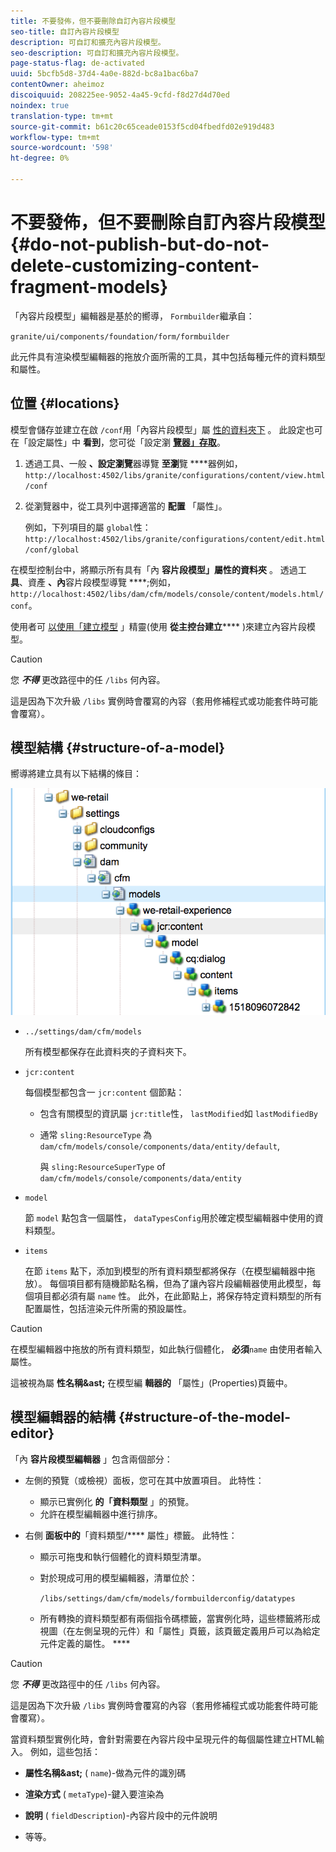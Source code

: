 ```yaml
---
title: 不要發佈，但不要刪除自訂內容片段模型
seo-title: 自訂內容片段模型
description: 可自訂和擴充內容片段模型。
seo-description: 可自訂和擴充內容片段模型。
page-status-flag: de-activated
uuid: 5bcfb5d8-37d4-4a0e-882d-bc8a1bac6ba7
contentOwner: aheimoz
discoiquuid: 208225ee-9052-4a45-9cfd-f8d27d4d70ed
noindex: true
translation-type: tm+mt
source-git-commit: b61c20c65ceade0153f5cd04fbedfd02e919d483
workflow-type: tm+mt
source-wordcount: '598'
ht-degree: 0%

---
```



# 不要發佈，但不要刪除自訂內容片段模型{#do-not-publish-but-do-not-delete-customizing-content-fragment-models}

「內容片段模型」編輯器是基於的嚮導， `Formbuilder`繼承自：

`granite/ui/components/foundation/form/formbuilder`

此元件具有渲染模型編輯器的拖放介面所需的工具，其中包括每種元件的資料類型和屬性。

## 位置 {#locations}

模型會儲存並建立在啟 `/conf`用「內容片段模型」屬 [性的資料夾下](/help/assets/content-fragments-models.md#enable-content-fragment-models) 。 此設定也可在「設定屬性」中 **看到**，您可從「設定瀏 **[覽器」存取](/help/sites-administering/configurations.md)**。

1. 透過工具、一般 **、設定瀏覽**&#x200B;器導覽 **至瀏**&#x200B;覽 ****&#x200B;器例如， 
`http://localhost:4502/libs/granite/configurations/content/view.html/conf`

1. 從瀏覽器中，從工具列中選擇適當的 **配置** 「屬性」。

   例如，下列項目的屬 `global`性： `http://localhost:4502/libs/granite/configurations/content/edit.html/conf/global`

在模型控制台中，將顯示所有具有「內 **容片段模型」屬性的資料夾** 。 透過工 **具**、資產 **、內**&#x200B;容片段模型導覽 ****;例如， `http://localhost:4502/libs/dam/cfm/models/console/content/models.html/conf`。

使用者可 [以使用「建立模型](/help/assets/content-fragments-models.md#creating-a-content-fragment-model) 」精靈(使用 **從主控台建立****** )來建立內容片段模型。

>[!CAUTION]
>
>您 ***不得*** 更改路徑中的任 `/libs` 何內容。
>
>這是因為下次升級 `/libs` 實例時會覆寫的內容（套用修補程式或功能套件時可能會覆寫）。

## 模型結構 {#structure-of-a-model}

嚮導將建立具有以下結構的條目：

![cf-54](assets/cf-54.png)

* `../settings/dam/cfm/models`

   所有模型都保存在此資料夾的子資料夾下。

* `jcr:content`

   每個模型都包含一 `jcr:content` 個節點：

   * 包含有關模型的資訊屬 `jcr:title`性， `lastModified`如 `lastModifiedBy`
   * 通常 `sling:ResourceType` 為 `dam/cfm/models/console/components/data/entity/default`,

      與 `sling:ResourceSuperType` of `dam/cfm/models/console/components/data/entity`

* `model`

   節 `model` 點包含一個屬性， `dataTypesConfig`用於確定模型編輯器中使用的資料類型。

* `items`

   在節 `items` 點下，添加到模型的所有資料類型都將保存（在模型編輯器中拖放）。 每個項目都有隨機節點名稱，但為了讓內容片段編輯器使用此模型，每個項目都必須有屬 `name` 性。 此外，在此節點上，將保存特定資料類型的所有配置屬性，包括渲染元件所需的預設屬性。

>[!CAUTION]
>
>在模型編輯器中拖放的所有資料類型，如此執行個體化， **必須**`name` 由使用者輸入屬性。
>
>這被視為屬 **性名稱&amp;ast;** 在模型編 **輯器的** 「屬性」(Properties)頁籤中。

## 模型編輯器的結構 {#structure-of-the-model-editor}

「內 **容片段模型編輯器** 」包含兩個部分：

* 左側的預覽（或檢視）面板，您可在其中放置項目。 此特性：

   * 顯示已實例化 **的「資料類型** 」的預覽。
   * 允許在模型編輯器中進行排序。

* 右側 **面板中的**「資料類型/**** 屬性」標籤。 此特性：

   * 顯示可拖曳和執行個體化的資料類型清單。
   * 對於現成可用的模型編輯器，清單位於：

      `/libs/settings/dam/cfm/models/formbuilderconfig/datatypes`

      <!-- Please uncomment when file is used
      This node contains all the data types currently supported in the model editor. For more information on how to configure the data types, see [Customizing Data Types for Content Fragment Models](/help/sites-developing/customizing-content-fragment-model-data-types.md).
      -->

   * 所有轉換的資料類型都有兩個指令碼標籤，當實例化時，這些標籤將形成視圖（在左側呈現的元件）和「屬性」頁籤，該頁籤定義用戶可以為給定元件定義的屬性。 ****

>[!CAUTION]
>
>您 ***不得*** 更改路徑中的任 `/libs` 何內容。
>
>這是因為下次升級 `/libs` 實例時會覆寫的內容（套用修補程式或功能套件時可能會覆寫）。

<!-- Please uncomment when files are used
The properties on the right side define a form that is submitted directly into JCR under `/conf`; see the path in the example [Structure of a Model](/help/sites-developing/customizing-content-fragment-models.md#structure-of-a-model).
-->

當資料類型實例化時，會針對需要在內容片段中呈現元件的每個屬性建立HTML輸入。 例如，這些包括：

* **屬性名稱&amp;ast;** ( `name`)-做為元件的識別碼

* **渲染方式** ( `metaType`)-鍵入要渲染為

* **說明** ( `fieldDescription`)-內容片段中的元件說明

* 等等。

